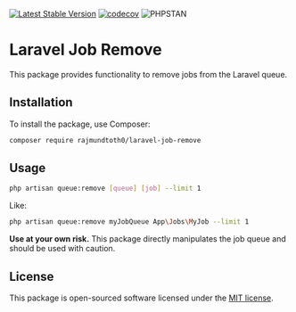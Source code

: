 [![Latest Stable Version](http://poser.pugx.org/rajmundtoth0/laravel-job-remove/v)](https://packagist.org/packages/rajmundtoth0/laravel-job-remove)
[![codecov](https://codecov.io/gh/rajmundtoth0/laravel-job-remove/graph/badge.svg?token=BKO7DT2WT9)](https://codecov.io/gh/rajmundtoth0/laravel-job-remove)
![PHPSTAN](https://img.shields.io/badge/PHPStan-Level_MAX-brightgreen)

# Laravel Job Remove

This package provides functionality to remove jobs from the Laravel queue.

## Installation

To install the package, use Composer:

```bash
composer require rajmundtoth0/laravel-job-remove
```

## Usage

```bash
php artisan queue:remove [queue] [job] --limit 1
```
Like:
```bash
php artisan queue:remove myJobQueue App\Jobs\MyJob --limit 1
```

**Use at your own risk.** This package directly manipulates the job queue and should be used with caution.

## License

This package is open-sourced software licensed under the [MIT license](LICENSE.md).

